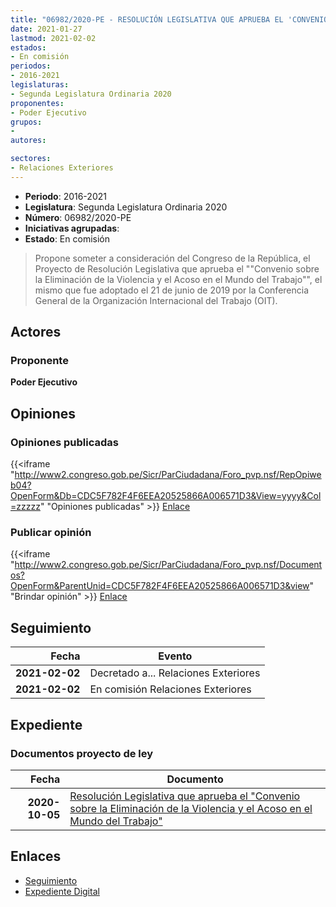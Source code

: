 ```yaml
---
title: "06982/2020-PE - RESOLUCIÓN LEGISLATIVA QUE APRUEBA EL 'CONVENIO SOBRE LA ELIMINACIÓN DE LA VIOLENCIA Y EL ACOSO EN EL MUNDO DEL TRABAJO'"
date: 2021-01-27
lastmod: 2021-02-02
estados:
- En comisión
periodos:
- 2016-2021
legislaturas:
- Segunda Legislatura Ordinaria 2020
proponentes:
- Poder Ejecutivo
grupos:
- 
autores:

sectores:
- Relaciones Exteriores
---
```

- **Periodo**: 2016-2021
- **Legislatura**: Segunda Legislatura Ordinaria 2020
- **Número**: 06982/2020-PE
- **Iniciativas agrupadas**: 
- **Estado**: En comisión

> Propone someter a consideración del Congreso de la República, el Proyecto de Resolución Legislativa que aprueba el ""Convenio sobre la Eliminación de la Violencia y el Acoso en el Mundo del Trabajo"", el mismo que fue adoptado el 21 de junio de 2019 por la Conferencia General de la Organización Internacional del Trabajo (OIT).


## Actores

### Proponente

**Poder Ejecutivo**

## Opiniones

### Opiniones publicadas

{{<iframe "http://www2.congreso.gob.pe/Sicr/ParCiudadana/Foro_pvp.nsf/RepOpiweb04?OpenForm&Db=CDC5F782F4F6EEA20525866A006571D3&View=yyyy&Col=zzzzz" "Opiniones publicadas" >}}
[Enlace](http://www2.congreso.gob.pe/Sicr/ParCiudadana/Foro_pvp.nsf/RepOpiweb04?OpenForm&Db=CDC5F782F4F6EEA20525866A006571D3&View=yyyy&Col=zzzzz)

### Publicar opinión

{{<iframe "http://www2.congreso.gob.pe/Sicr/ParCiudadana/Foro_pvp.nsf/Documentos?OpenForm&ParentUnid=CDC5F782F4F6EEA20525866A006571D3&view" "Brindar opinión" >}}
[Enlace](http://www2.congreso.gob.pe/Sicr/ParCiudadana/Foro_pvp.nsf/Documentos?OpenForm&ParentUnid=CDC5F782F4F6EEA20525866A006571D3&view)


## Seguimiento

| Fecha | Evento |
|------:|--------|
| **2021-02-02** | Decretado a... Relaciones Exteriores |
| **2021-02-02** | En comisión Relaciones Exteriores |

## Expediente

### Documentos proyecto de ley

| Fecha | Documento |
|------:|-----------|
| **2020-10-05** | [Resolución Legislativa que aprueba el "Convenio sobre la Eliminación de la Violencia y el Acoso en el Mundo del Trabajo"](https://leyes.congreso.gob.pe/Documentos/2016_2021/Proyectos_de_Ley_y_de_Resoluciones_Legislativas/PL06982-20200127.pdf) |

## Enlaces

- [Seguimiento](http://www2.congreso.gob.pe/Sicr/TraDocEstProc/CLProLey2016.nsf/f7fff46988ca05b1052578e100829cc7/f30559c852cc050e0525866a00714a44?OpenDocument)
- [Expediente Digital](http://www2.congreso.gob.pe/Sicr/TraDocEstProc/Expvirt_2011.nsf/visbusqptramdoc1621/06982?opendocument)


